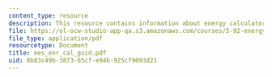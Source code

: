 ```yaml
---
content_type: resource
description: This resource contains information about energy calculator guidance.
file: https://ol-ocw-studio-app-qa.s3.amazonaws.com/courses/5-92-energy-environment-and-society-spring-2007/8b83c49b387365cfe94b925cf9093d21_ees_enr_cal_guid.pdf
file_type: application/pdf
resourcetype: Document
title: ees_enr_cal_guid.pdf
uid: 8b83c49b-3873-65cf-e94b-925cf9093d21
---
```

